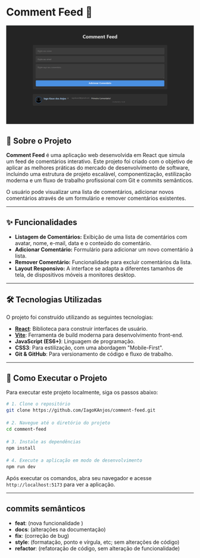 # Comment Feed 💬

![Prévia do Projeto Comment Feed](./.github/preview.png)

## 📖 Sobre o Projeto

**Comment Feed** é uma aplicação web desenvolvida em React que simula um feed de comentários interativo. Este projeto foi criado com o objetivo de aplicar as melhores práticas do mercado de desenvolvimento de software, incluindo uma estrutura de projeto escalável, componentização, estilização moderna e um fluxo de trabalho profissional com Git e commits semânticos.

O usuário pode visualizar uma lista de comentários, adicionar novos comentários através de um formulário e remover comentários existentes.

---

## ✨ Funcionalidades

- **Listagem de Comentários:** Exibição de uma lista de comentários com avatar, nome, e-mail, data e o conteúdo do comentário.
- **Adicionar Comentário:** Formulário para adicionar um novo comentário à lista.
- **Remover Comentário:** Funcionalidade para excluir comentários da lista.
- **Layout Responsivo:** A interface se adapta a diferentes tamanhos de tela, de dispositivos móveis a monitores desktop.

---

## 🛠️ Tecnologias Utilizadas

O projeto foi construído utilizando as seguintes tecnologias:

- **[React](https://react.dev/)**: Biblioteca para construir interfaces de usuário.
- **[Vite](https://vitejs.dev/)**: Ferramenta de build moderna para desenvolvimento front-end.
- **JavaScript (ES6+)**: Linguagem de programação.
- **CSS3**: Para estilização, com uma abordagem "Mobile-First".
- **Git & GitHub**: Para versionamento de código e fluxo de trabalho.

---

## 🚀 Como Executar o Projeto

Para executar este projeto localmente, siga os passos abaixo:

```bash
# 1. Clone o repositório
git clone https://github.com/IagoKAnjos/comment-feed.git

# 2. Navegue até o diretório do projeto
cd comment-feed

# 3. Instale as dependências
npm install

# 4. Execute a aplicação em modo de desenvolvimento
npm run dev
```

Após executar os comandos, abra seu navegador e acesse `http://localhost:5173` para ver a aplicação.

---

## commits semânticos

- **feat**: (nova funcionalidade )
- **docs**: (alterações na documentação)
- **fix**: (correção de bug)
- **style**: (formatação, ponto e vírgula, etc; sem alterações de código)
- **refactor**: (refatoração de código, sem alteração de funcionalidade)
